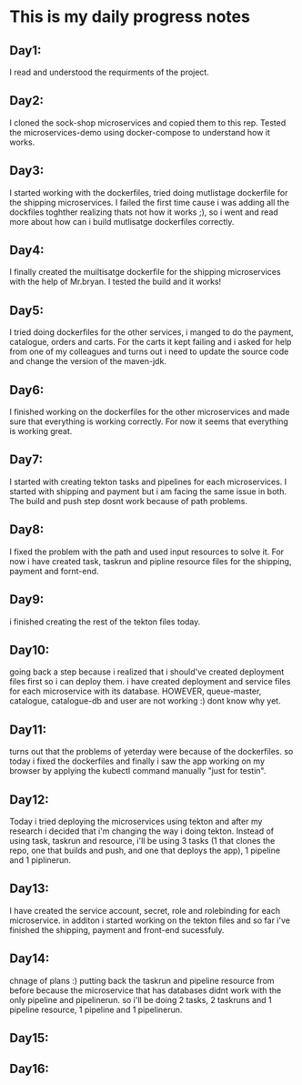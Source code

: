 # This is my daily progress notes
## Day1:
I read and understood the requirments of the project. 
## Day2: 
I cloned the sock-shop microservices and copied them to this rep. Tested the microservices-demo using docker-compose to understand how it works.
## Day3:
I started working with the dockerfiles, tried doing mutlistage dockerfile for the shipping microservices. I failed the first time cause i was adding all the dockfiles toghther realizing thats not how it works ;), so i went and read more about how can i build mutlisatge dockerfiles correctly.  
## Day4:
I finally created the muiltisatge dockerfile for the shipping microservices with the help of Mr.bryan. I tested the build and it works! 
## Day5: 
I tried doing dockerfiles for the other services, i manged to do the payment, catalogue, orders and carts. For the carts it kept failing and i asked for help from one of my colleagues and turns out i need to update the source code and change the version of the maven-jdk.
## Day6:
I finished working on the dockerfiles for the other microservices and made sure that everything is working correctly. For now it seems that everything is working great.
## Day7:
I started with creating tekton tasks and pipelines for each microservices. I started with shipping and payment but i am facing the same issue in both. The build and push step dosnt work because of path problems.
## Day8:
I fixed the problem with the path and used input resources to solve it. For now i have created task, taskrun and pipline resource files for the shipping, payment and fornt-end. 
## Day9:
i finished creating the rest of the tekton files today. 
## Day10: 
going back a step because i realized that i should've created deployment files first so i can deploy them. i have created deployment and service files for each microservice with its database. HOWEVER, queue-master, catalogue, catalogue-db and user are not working :) dont know why yet.
## Day11:
turns out that the problems of yeterday were because of the dockerfiles. so today i fixed the dockerfiles and finally i saw the app working on my browser by applying the kubectl command manually "just for testin".
## Day12:
Today i tried deploying the microservices using tekton and after my research i decided that i'm changing the way i doing tekton. Instead of using task, taskrun and resource, i'll be using 3 tasks (1 that clones the repo, one that builds and push, and one that deploys the app), 1 pipeline and 1 piplinerun.
## Day13:
I have created the service account, secret, role and rolebinding for each microservice. in additon i started working on the tekton files and so far i've finished the shipping, payment and front-end sucessfuly.
## Day14:
chnage of plans :) putting back the taskrun and pipeline resource from before because the microservice that has databases didnt work with the only pipeline and pipelinerun. so i'll be doing 2 tasks, 2 taskruns and 1 pipeline resource, 1 pipeline and 1 pipelinerun.
## Day15:

## Day16:
